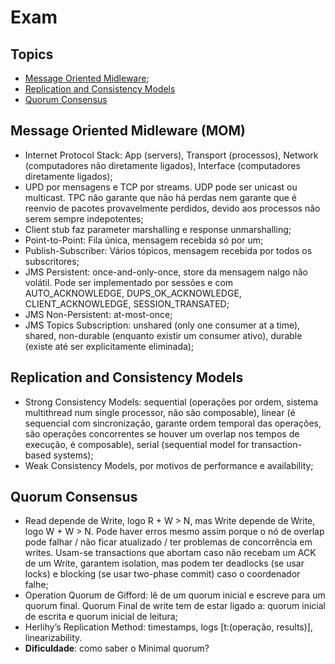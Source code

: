 # Exam

## Topics

- [Message Oriented Midleware](#message-oriented-midleware-mom);
- [Replication and Consistency Models](#replication-and-consistency-models) 
- [Quorum Consensus](#quorum-consensus)

## Message Oriented Midleware (MOM)

- Internet Protocol Stack: App (servers), Transport (processos), Network (computadores não diretamente ligados), Interface (computadores diretamente ligados);
- UPD por mensagens e TCP por streams. UDP pode ser unicast ou multicast. TPC não garante que não há perdas nem garante que é reenvio de pacotes provavelmente perdidos, devido aos processos não serem sempre indepotentes;
- Client stub faz parameter marshalling e response unmarshalling;
- Point-to-Point: Fila única, mensagem recebida só por um;
- Publish-Subscriber: Vários tópicos, mensagem recebida por todos os subscritores;
- JMS Persistent: once-and-only-once, store da mensagem nalgo não volátil. Pode ser implementado por sessões e com AUTO_ACKNOWLEDGE, DUPS_OK_ACKNOWLEDGE, CLIENT_ACKNOWLEDGE, SESSION_TRANSATED;
- JMS Non-Persistent: at-most-once;
- JMS Topics Subscription: unshared (only one consumer at a time), shared, non-durable (enquanto existir um consumer ativo), durable (existe até ser explicitamente eliminada);

## Replication and Consistency Models

- Strong Consistency Models: sequential (operações por ordem, sistema multithread num single processor, não são composable), linear (é sequencial com sincronização, garante ordem temporal das operações, são operações concorrentes se houver um overlap nos tempos de execução, é composable), serial (sequential model for transaction-based systems);
- Weak Consistency Models, por motivos de performance e availability;

## Quorum Consensus

- Read depende de Write, logo R + W > N, mas Write depende de Write, logo W + W > N. Pode haver erros mesmo assim porque o nó de overlap pode falhar / não ficar atualizado / ter problemas de concorrência em writes. Usam-se transactions que abortam caso não recebam um ACK de um Write, garantem isolation, mas podem ter deadlocks (se usar locks) e blocking (se usar two-phase commit) caso o coordenador falhe;
- Operation Quorum de Gifford: lê de um quorum inicial e escreve para um quorum final. Quorum Final de write tem de estar ligado a: quorum inicial de escrita e quorum inicial de leitura;
- Herlihy’s Replication Method: timestamps, logs [t:(operação, results)], linearizability.
- **Dificuldade**: como saber o Minimal quorum?

